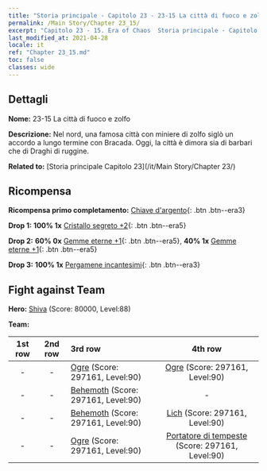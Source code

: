 ```yaml
---
title: "Storia principale - Capitolo 23 - 23-15 La città di fuoco e zolfo"
permalink: /Main Story/Chapter 23_15/
excerpt: "Capitolo 23 - 15. Era of Chaos  Storia principale - Capitolo 23_15. 23-15 La città di fuoco e zolfo"
last_modified_at: 2021-04-28
locale: it
ref: "Chapter 23_15.md"
toc: false
classes: wide
---
```


## Dettagli

 **Nome:** 23-15 La città di fuoco e zolfo

 **Descrizione:** Nel nord, una famosa città con miniere di zolfo siglò un accordo a lungo termine con Bracada. Oggi, la città è dimora sia di barbari che di Draghi di ruggine.

 **Related to:** [Storia principale Capitolo 23](/it/Main Story/Chapter 23/)

## Ricompensa

 **Ricompensa primo completamento:** [Chiave d'argento](/ItemsIT/con_693/){: .btn .btn--era3}

 **Drop 1:** **100% 1x** [Cristallo segreto +2](/ItemsIT/mat_80/){: .btn .btn--era5}

 **Drop 2:** **60% 0x** [Gemme eterne +1](/ItemsIT/mat_72/){: .btn .btn--era5}, **40% 1x** [Gemme eterne +1](/ItemsIT/mat_72/){: .btn .btn--era5}

 **Drop 3:** **100% 1x** [Pergamene incantesimi](/ItemsIT/con_694/){: .btn .btn--era3}


## Fight against Team
 **Hero:** [Shiva](/it/heroes/Shiva/) (Score: 80000, Level:88)

 **Team:**


  | 1st row | 2nd row | 3rd row | 4th row |
  |:----:|:----:|:----|:----:|
  | - | - | [Ogre](/it/units/Ogre/) (Score: 297161, Level:90)  | [Ogre](/it/units/Ogre/) (Score: 297161, Level:90)  |
  | - | - | [Behemoth](/it/units/Behemoth/) (Score: 297161, Level:90)  | - |
  | - | - | [Behemoth](/it/units/Behemoth/) (Score: 297161, Level:90)  | [Lich](/it/units/Lich/) (Score: 297161, Level:90)  |
  | - | - | [Ogre](/it/units/Ogre/) (Score: 297161, Level:90)  | [Portatore di tempeste](/it/units/Stormbringer/) (Score: 297161, Level:90)  |


